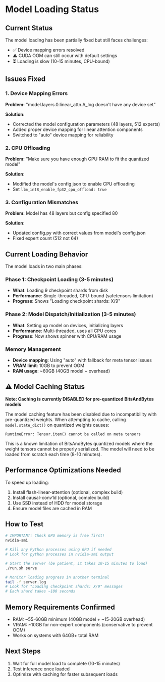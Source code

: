 # Model Loading Status

## Current Status
The model loading has been partially fixed but still faces challenges:
- ✅ Device mapping errors resolved
- ⚠️ CUDA OOM can still occur with default settings
- ⏳ Loading is slow (10-15 minutes, CPU-bound)

## Issues Fixed

### 1. Device Mapping Errors
**Problem:** "model.layers.0.linear_attn.A_log doesn't have any device set"

**Solution:**
- Corrected the model configuration parameters (48 layers, 512 experts)
- Added proper device mapping for linear attention components
- Switched to "auto" device mapping for reliability

### 2. CPU Offloading
**Problem:** "Make sure you have enough GPU RAM to fit the quantized model"

**Solution:**
- Modified the model's config.json to enable CPU offloading
- Set `llm_int8_enable_fp32_cpu_offload: true`

### 3. Configuration Mismatches
**Problem:** Model has 48 layers but config specified 80

**Solution:**
- Updated config.py with correct values from model's config.json
- Fixed expert count (512 not 64)

## Current Loading Behavior

The model loads in two main phases:

### Phase 1: Checkpoint Loading (3-5 minutes)
- **What**: Loading 9 checkpoint shards from disk
- **Performance**: Single-threaded, CPU-bound (safetensors limitation)
- **Progress**: Shows "Loading checkpoint shards: X/9"

### Phase 2: Model Dispatch/Initialization (3-5 minutes)
- **What**: Setting up model on devices, initializing layers
- **Performance**: Multi-threaded, uses all CPU cores
- **Progress**: Now shows spinner with CPU/RAM usage

### Memory Management
- **Device mapping**: Using "auto" with fallback for meta tensor issues
- **VRAM limit**: 10GB to prevent OOM
- **RAM usage**: ~60GB (40GB model + overhead)

## ⚠️ Model Caching Status

**Note: Caching is currently DISABLED for pre-quantized BitsAndBytes models**

The model caching feature has been disabled due to incompatibility with pre-quantized weights.
When attempting to cache, calling `model.state_dict()` on quantized weights causes:
```
RuntimeError: Tensor.item() cannot be called on meta tensors
```

This is a known limitation of BitsAndBytes quantized models where the weight tensors
cannot be properly serialized. The model will need to be loaded from scratch each time
(8-10 minutes).

## Performance Optimizations Needed

To speed up loading:
1. Install flash-linear-attention (optional, complex build)
2. Install causal-conv1d (optional, complex build)
3. Use SSD instead of HDD for model storage
4. Ensure model files are cached in RAM

## How to Test

```bash
# IMPORTANT: Check GPU memory is free first!
nvidia-smi

# Kill any Python processes using GPU if needed
# Look for python processes in nvidia-smi output

# Start the server (be patient, it takes 10-15 minutes to load)
./run.sh serve

# Monitor loading progress in another terminal
tail -f server.log
# Look for "Loading checkpoint shards: X/9" messages
# Each shard takes ~100 seconds
```

## Memory Requirements Confirmed
- RAM: ~55-60GB minimum (40GB model + ~15-20GB overhead)
- VRAM: ~10GB for non-expert components (conservative to prevent OOM)
- Works on systems with 64GB+ total RAM

## Next Steps
1. Wait for full model load to complete (10-15 minutes)
2. Test inference once loaded
3. Optimize with caching for faster subsequent loads
